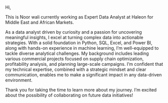 Hi,

This is Noor wali currently working as Expert Data Analyst at Haleon for Middle East and African Markets.

As a data analyst driven by curiosity and a passion for uncovering meaningful insights, I excel at turning complex data into actionable strategies. With a solid foundation in Python, SQL, Excel, and Power BI, along with hands-on experience in machine learning, I’m well-equipped to tackle diverse analytical challenges. My background includes leading various commercial projects focused on supply chain optimization, profitability analysis, and planning large-scale campaigns. I’m confident that my technical expertise, combined with a strategic mindset and clear communication, enables me to make a significant impact in any data-driven environment.

Thank you for taking the time to learn more about my journey. I’m excited about the possibility of collaborating on future data initiatives!
